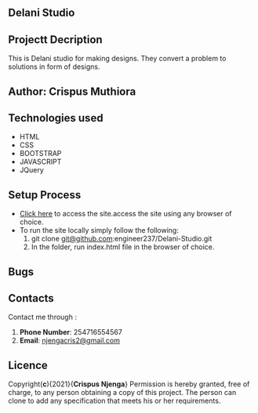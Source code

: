 ## Delani Studio
## Projectt Decription
This is Delani studio for making designs. They convert a problem to solutions in form of designs.
## Author: __Crispus Muthiora__
## Technologies used
* HTML
* CSS
* BOOTSTRAP
* JAVASCRIPT 
* JQuery
## Setup Process
* [Click here](https://engineer237.github.io/Delani-Studio/) to access the site.access the site using any browser of choice.
* To run the site locally simply follow the following:
    1. git clone git@github.com:engineer237/Delani-Studio.git
    2. In the folder, run index.html file in the browser of choice.
## Bugs
## Contacts
Contact me through :<br>
1. __Phone Number__: 254716554567
2. __Email__: njengacris2@gmail.com
## Licence
Copyright(__c__){2021}{__Crispus Njenga__} Permission is hereby granted, free of charge, to any person obtaining a copy of this project. The person can clone to add any specification that meets his or her requirements.
